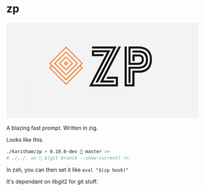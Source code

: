 # zp

![zp logo](.github/assets/zp-logo.png)

A blazing fast prompt. Written in zig.

Looks like this.

```bash
./karitham/zp ⚡️ 0.10.0-dev  master >>
# ./../. on  $(git branch --show-current) >>
```

In zsh, you can then set it like `eval "$(zp hook)"`

It's dependant on libgit2 for git stuff.
